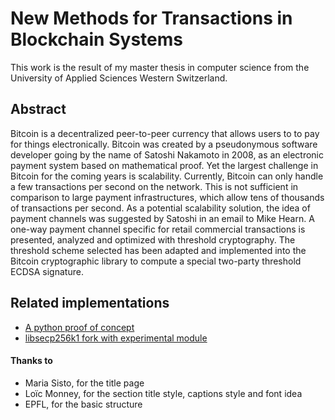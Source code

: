 # New Methods for Transactions in Blockchain Systems

This work is the result of my master thesis in computer science from the University of Applied Sciences Western Switzerland.

## Abstract

Bitcoin is a decentralized peer-to-peer currency that allows users to to pay for
things electronically. Bitcoin was created by a pseudonymous software developer
going by the name of Satoshi Nakamoto in 2008, as an electronic payment system
based on mathematical proof. Yet the largest challenge in Bitcoin for the coming
years is scalability. Currently, Bitcoin can only handle a few transactions per
second on the network. This is not sufficient in comparison to large payment
infrastructures, which allow tens of thousands of transactions per second. As a
potential scalability solution, the idea of payment channels was suggested by
Satoshi in an email to Mike Hearn. A one-way payment channel specific for retail
commercial transactions is presented, analyzed and optimized with threshold
cryptography. The threshold scheme selected has been adapted and implemented
into the Bitcoin cryptographic library to compute a special two-party threshold
ECDSA signature.

## Related implementations

 * [A python proof of concept](https://github.com/GuggerJoel/poc-threshold-ecdsa-secp256k1)
 * [libsecp256k1 fork with experimental module](https://github.com/GuggerJoel/secp256k1)

#### Thanks to

- Maria Sisto, for the title page
- Loïc Monney, for the section title style, captions style and font idea
- EPFL, for the basic structure

